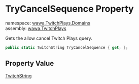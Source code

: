 # TryCancelSequence Property

namespace: [wawa\.TwitchPlays\.Domains](../../wawa.TwitchPlays.Domains.md)<br />
assembly: [wawa\.TwitchPlays](../../../wawa.TwitchPlays.md)

Gets the allow cancel Twitch Plays query\.

```csharp
public static TwitchString TryCancelSequence { get; };
```

## Property Value

[TwitchString](../../../wawa.TwitchPlays/wawa.TwitchPlays.Domains/TwitchString.md)

